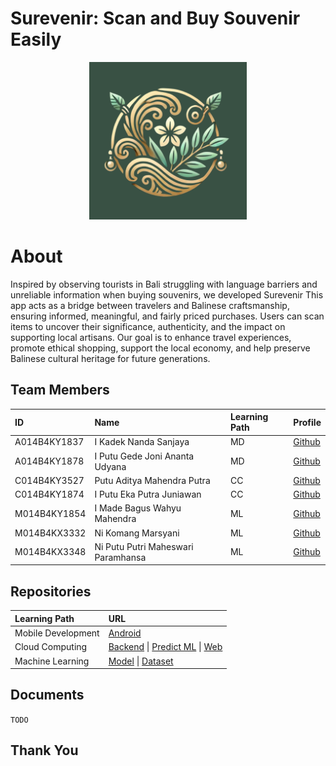 # Surevenir: Scan and Buy Souvenir Easily

<div align="center">
<img src="../assets/logo-surevenir.png" width="50%" height="50%" >
</div>

# About

Inspired by observing tourists in Bali struggling with language barriers and unreliable information when buying souvenirs, we developed Surevenir This app acts as a bridge between travelers and Balinese craftsmanship, ensuring informed, meaningful, and fairly priced purchases. Users can scan items to uncover their significance, authenticity, and the impact on supporting local artisans. Our goal is to enhance travel experiences, promote ethical shopping, support the local economy, and help preserve Balinese cultural heritage for future generations.

## Team Members

| ID           | Name                               | Learning Path | Profile                                         |
| :----------- | :--------------------------------- | :------------ | :---------------------------------------------- |
| A014B4KY1837 | I Kadek Nanda Sanjaya              | MD            | [Github](https://github.com/ikadeknandasanjaya) |
| A014B4KY1878 | I Putu Gede Joni Ananta Udyana     | MD            | [Github](https://github.com/Udyana30)           |
| C014B4KY3527 | Putu Aditya Mahendra Putra         | CC            | [Github](https://github.com/adityamahendrap)    |
| C014B4KY1874 | I Putu Eka Putra Juniawan          | CC            | [Github](https://github.com/ekaputra04)         |
| M014B4KY1854 | I Made Bagus Wahyu Mahendra        | ML            | [Github](https://github.com/BagusWahyuMahendra) |
| M014B4KX3332 | Ni Komang Marsyani                 | ML            | [Github](https://github.com/nikomangmarsyani)   |
| M014B4KX3348 | Ni Putu Putri Maheswari Paramhansa | ML            | [Github](https://github.com/NiPutuPutriii)      |

## Repositories

| Learning Path      | URL                                                                                                                                                                           |
| :----------------- | :---------------------------------------------------------------------------------------------------------------------------------------------------------------------------- |
| Mobile Development | [Android](https://github.com/surevenir/surevenir-md)                                                                                                                          |
| Cloud Computing    | [Backend](https://github.com/surevenir/surevenir-cc) \| [Predict ML](https://github.com/surevenir/surevenir-predict-api) \| [Web](https://github.com/surevenir/surevenir-web) |
| Machine Learning   | [Model](https://github.com/surevenir/surevenir-ml) \| [Dataset](https://github.com/surevenir/dataset-ml)                                                                      |

## Documents

`TODO`

## Thank You
